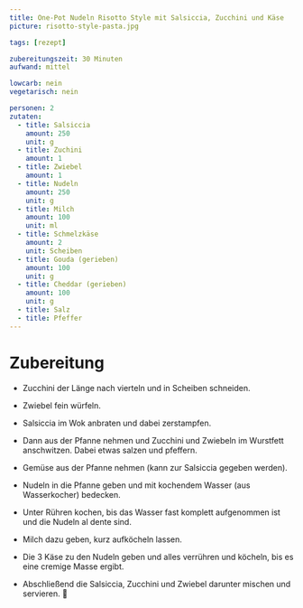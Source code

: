 ```yaml
---
title: One-Pot Nudeln Risotto Style mit Salsiccia, Zucchini und Käse
picture: risotto-style-pasta.jpg

tags: [rezept]

zubereitungszeit: 30 Minuten
aufwand: mittel

lowcarb: nein
vegetarisch: nein

personen: 2
zutaten:
  - title: Salsiccia
    amount: 250
    unit: g
  - title: Zuchini
    amount: 1
  - title: Zwiebel
    amount: 1
  - title: Nudeln
    amount: 250
    unit: g
  - title: Milch
    amount: 100
    unit: ml
  - title: Schmelzkäse
    amount: 2
    unit: Scheiben
  - title: Gouda (gerieben)
    amount: 100
    unit: g
  - title: Cheddar (gerieben)
    amount: 100
    unit: g
  - title: Salz
  - title: Pfeffer
---
```


Zubereitung
===========

- Zucchini der Länge nach vierteln und in Scheiben schneiden.

- Zwiebel fein würfeln.

- Salsiccia im Wok anbraten und dabei zerstampfen.

- Dann aus der Pfanne nehmen und Zucchini und Zwiebeln im Wurstfett anschwitzen. Dabei etwas salzen und pfeffern.

- Gemüse aus der Pfanne nehmen (kann zur Salsiccia gegeben werden).

- Nudeln in die Pfanne geben und mit kochendem Wasser (aus Wasserkocher) bedecken.

- Unter Rühren kochen, bis das Wasser fast komplett aufgenommen ist und die Nudeln al dente sind.

- Milch dazu geben, kurz aufköcheln lassen.

- Die 3 Käse zu den Nudeln geben und alles verrühren und köcheln, bis es eine cremige Masse ergibt.

- Abschließend die Salsiccia, Zucchini und Zwiebel darunter mischen und servieren. 🙂

